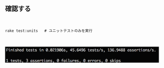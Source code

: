 ##  確認する

<br>

```
rake test:units   # ユニットテストのみを実行
```

<br>

![validation-unit-test-confirmation](img/validation-unit-test-confirmation.png)